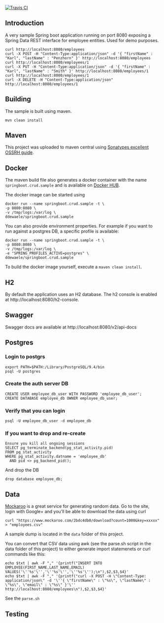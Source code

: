 [![Travis CI](https://travis-ci.org/ddewaele/springboot.crud.sample.svg?branch=master)](https://travis-ci.org/ddewaele/springboot.crud.sample/) 

## Introduction

A very sample Spring boot application running on port 8080 exposing a Spring Data REST interface for employee entities. Used for demo purposes.

```
curl http://localhost:8080/employees
curl -X POST -H "Content-Type:application/json" -d '{ "firstName" : "Karl", "lastName" : "Penzhorn" }' http://localhost:8080/employees
curl http://localhost:8080/employees/1
curl -X PUT -H "Content-Type:application/json" -d '{ "firstName" : "Karl", "lastName" : "Smith" }' http://localhost:8080/employees/1
curl http://localhost:8080/employees/1
curl -X DELETE -H "Content-Type:application/json" http://localhost:8080/employees/1
```

## Building
The sample is built using maven. 
```
mvn clean install
```

## Maven

This project was uploaded to maven central using [Sonatypes excellent OSSRH guide](http://central.sonatype.org/pages/ossrh-guide.html).

## Docker
The maven build file also generates a docker container with the name `springboot.crud.sample` and is available on [Docker HUB](https://hub.docker.com/r/ddewaele/springboot.crud.sample/).

The docker image can be started using

```
docker run --name springboot.crud.sample -t \
-p 8080:8080 \
-v /tmp/logs:/var/log \
ddewaele/springboot.crud.sample
```

You can also provide environment properties. For example if you want to run against a postgres DB, a specific profile is available:
```
docker run --name springboot.crud.sample -t \
-p 8080:8080 \
-v /tmp/logs:/var/log \
-e "SPRING_PROFILES_ACTIVE=postgres" \
ddewaele/springboot.crud.sample
```

To build the docker image yourself, execute a `maven clean install`.

## H2
By default the application uses an H2 database. The h2 console is enabled at http://localhost:8080/h2-console.

## Swagger

Swagger docs are available at http://localhost:8080/v2/api-docs

## Postgres

### Login to postgrs
```
export PATH=$PATH:/Library/PostgreSQL/9.4/bin
psql -U postgres
```
### Create the auth server DB
```
CREATE USER employee_db_user WITH PASSWORD 'employee_db_user';
CREATE DATABASE employee_db OWNER employee_db_user;
```
### Verify that you can login
```
psql -U employee_db_user -d employee_db
```

### If you want to drop and re-create
```
Ensure you kill all ongoing sessions
SELECT pg_terminate_backend(pg_stat_activity.pid)
FROM pg_stat_activity
WHERE pg_stat_activity.datname = 'employee_db'
  AND pid <> pg_backend_pid();
```
And drop the DB

```
drop database employee_db;
```
## Data
[Mockaroo](https://www.mockaroo.com) is a great service for generating random data.
Go to the site, login with Google+ and you'll be able to download the data using curl
```
curl "https://www.mockaroo.com/2bdc4db0/download?count=1000&key=xxxxx" > "employees.csv"
```

A sample dump is located in the `data` folder of this project.

You can convert that CSV data using awk (see the parse.sh script in the data folder of this project) to either generate import statemenets or curl commands like this:
```
echo $txt | awk -F "," '{printf("INSERT INTO EMPLOYEE(FIRST_NAME,LAST_NAME,EMAIL) VALUES('\''%s'\'','\''%s'\'','\''%s'\'');\n"),$2,$3,$4}'
echo $txt | awk -F "," '{printf("curl -X POST -H \"Content-Type: application/json\" -d '\''{ \"firstName\" : \"%s\", \"lastName\" : \"%s\", \"email\" : \"%s\" }'\'' http://localhost:8080/employees\n"),$2,$3,$4}'
```

See the `parse.sh`


## Testing

